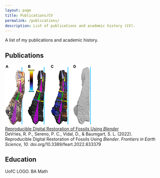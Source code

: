 ```yaml
---
layout: page
title: Publications/CV
permalink: /publications/
description: List of publications and academic history (CV).
---
```


A list of my publications and academic history.

## Publications

![Fossil bone being restored](/assets/RDRoFUB-f7-small.jpg) <br>
[Reproducible Digital Restoration of Fossils Using <em>Blender</em>](https://doi.org/10.3389/feart.2022.833379) <br>
DeVries, R. P., Sereno, P. C., Vidal, D., & Baumgart, S. L. (2022). Reproducible Digital Restoration of Fossils Using <em>Blender</em>. <em>Frontiers in Earth Science, 10</em>. doi.org/10.3389/feart.2022.833379

## Education

UofC LOGO. BA Math
